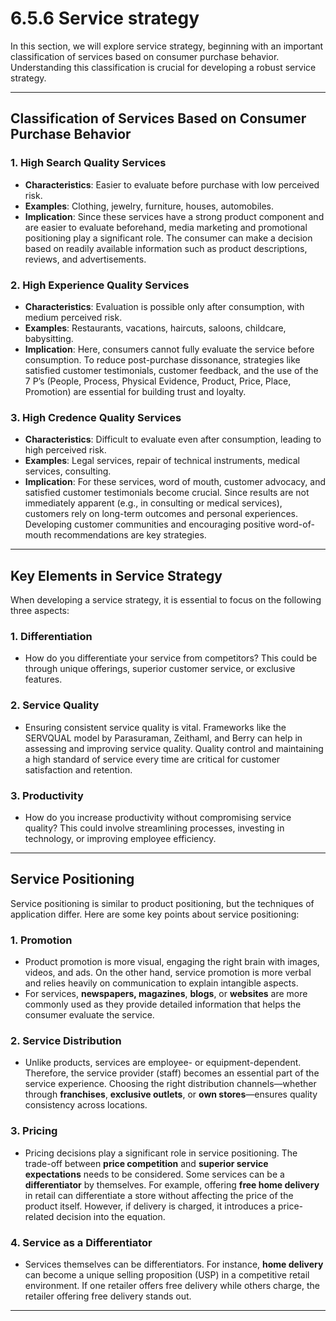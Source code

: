 # 6.5.6 Service strategy

In this section, we will explore service strategy, beginning with an important classification of services based on consumer purchase behavior. Understanding this classification is crucial for developing a robust service strategy.

---
## Classification of Services Based on Consumer Purchase Behavior

### 1. **High Search Quality Services**
   - **Characteristics**: Easier to evaluate before purchase with low perceived risk.
   - **Examples**: Clothing, jewelry, furniture, houses, automobiles.
   - **Implication**: Since these services have a strong product component and are easier to evaluate beforehand, media marketing and promotional positioning play a significant role. The consumer can make a decision based on readily available information such as product descriptions, reviews, and advertisements.

### 2. **High Experience Quality Services**
   - **Characteristics**: Evaluation is possible only after consumption, with medium perceived risk.
   - **Examples**: Restaurants, vacations, haircuts, saloons, childcare, babysitting.
   - **Implication**: Here, consumers cannot fully evaluate the service before consumption. To reduce post-purchase dissonance, strategies like satisfied customer testimonials, customer feedback, and the use of the 7 P’s (People, Process, Physical Evidence, Product, Price, Place, Promotion) are essential for building trust and loyalty.

### 3. **High Credence Quality Services**
   - **Characteristics**: Difficult to evaluate even after consumption, leading to high perceived risk.
   - **Examples**: Legal services, repair of technical instruments, medical services, consulting.
   - **Implication**: For these services, word of mouth, customer advocacy, and satisfied customer testimonials become crucial. Since results are not immediately apparent (e.g., in consulting or medical services), customers rely on long-term outcomes and personal experiences. Developing customer communities and encouraging positive word-of-mouth recommendations are key strategies.

---
## Key Elements in Service Strategy

When developing a service strategy, it is essential to focus on the following three aspects:

### 1. **Differentiation**
   - How do you differentiate your service from competitors? This could be through unique offerings, superior customer service, or exclusive features.
   
### 2. **Service Quality**
   - Ensuring consistent service quality is vital. Frameworks like the SERVQUAL model by Parasuraman, Zeithaml, and Berry can help in assessing and improving service quality. Quality control and maintaining a high standard of service every time are critical for customer satisfaction and retention.

### 3. **Productivity**
   - How do you increase productivity without compromising service quality? This could involve streamlining processes, investing in technology, or improving employee efficiency.

---
## Service Positioning

Service positioning is similar to product positioning, but the techniques of application differ. Here are some key points about service positioning:

### 1. **Promotion**
   - Product promotion is more visual, engaging the right brain with images, videos, and ads. On the other hand, service promotion is more verbal and relies heavily on communication to explain intangible aspects.
   - For services, **newspapers, magazines**, **blogs**, or **websites** are more commonly used as they provide detailed information that helps the consumer evaluate the service.
   
### 2. **Service Distribution**
   - Unlike products, services are employee- or equipment-dependent. Therefore, the service provider (staff) becomes an essential part of the service experience. Choosing the right distribution channels—whether through **franchises**, **exclusive outlets**, or **own stores**—ensures quality consistency across locations.

### 3. **Pricing**
   - Pricing decisions play a significant role in service positioning. The trade-off between **price competition** and **superior service expectations** needs to be considered. Some services can be a **differentiator** by themselves. For example, offering **free home delivery** in retail can differentiate a store without affecting the price of the product itself. However, if delivery is charged, it introduces a price-related decision into the equation.

### 4. **Service as a Differentiator**
   - Services themselves can be differentiators. For instance, **home delivery** can become a unique selling proposition (USP) in a competitive retail environment. If one retailer offers free delivery while others charge, the retailer offering free delivery stands out.

---
